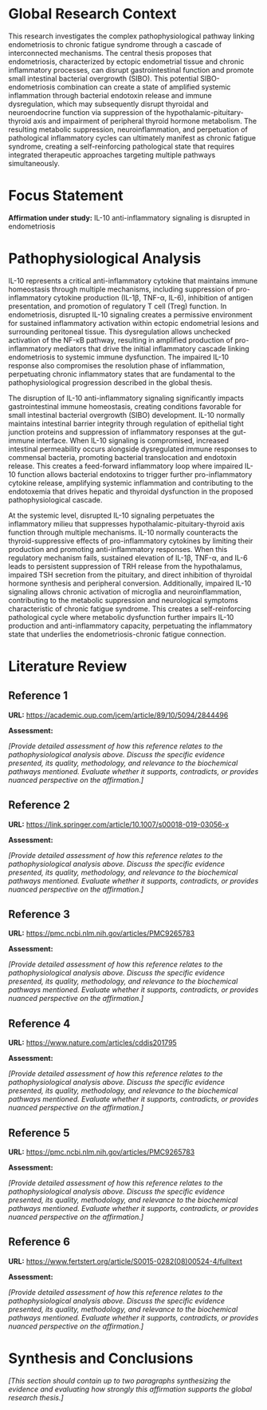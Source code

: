 # Global Research Context

This research investigates the complex pathophysiological pathway linking endometriosis to chronic fatigue syndrome through a cascade of interconnected mechanisms. The central thesis proposes that endometriosis, characterized by ectopic endometrial tissue and chronic inflammatory processes, can disrupt gastrointestinal function and promote small intestinal bacterial overgrowth (SIBO). This potential SIBO-endometriosis combination can create a state of amplified systemic inflammation through bacterial endotoxin release and immune dysregulation, which may subsequently disrupt thyroidal and neuroendocrine function via suppression of the hypothalamic-pituitary-thyroid axis and impairment of peripheral thyroid hormone metabolism. The resulting metabolic suppression, neuroinflammation, and perpetuation of pathological inflammatory cycles can ultimately manifest as chronic fatigue syndrome, creating a self-reinforcing pathological state that requires integrated therapeutic approaches targeting multiple pathways simultaneously.

# Focus Statement

**Affirmation under study:** IL-10 anti-inflammatory signaling is disrupted in endometriosis

# Pathophysiological Analysis

IL-10 represents a critical anti-inflammatory cytokine that maintains immune homeostasis through multiple mechanisms, including suppression of pro-inflammatory cytokine production (IL-1β, TNF-α, IL-6), inhibition of antigen presentation, and promotion of regulatory T cell (Treg) function. In endometriosis, disrupted IL-10 signaling creates a permissive environment for sustained inflammatory activation within ectopic endometrial lesions and surrounding peritoneal tissue. This dysregulation allows unchecked activation of the NF-κB pathway, resulting in amplified production of pro-inflammatory mediators that drive the initial inflammatory cascade linking endometriosis to systemic immune dysfunction. The impaired IL-10 response also compromises the resolution phase of inflammation, perpetuating chronic inflammatory states that are fundamental to the pathophysiological progression described in the global thesis.

The disruption of IL-10 anti-inflammatory signaling significantly impacts gastrointestinal immune homeostasis, creating conditions favorable for small intestinal bacterial overgrowth (SIBO) development. IL-10 normally maintains intestinal barrier integrity through regulation of epithelial tight junction proteins and suppression of inflammatory responses at the gut-immune interface. When IL-10 signaling is compromised, increased intestinal permeability occurs alongside dysregulated immune responses to commensal bacteria, promoting bacterial translocation and endotoxin release. This creates a feed-forward inflammatory loop where impaired IL-10 function allows bacterial endotoxins to trigger further pro-inflammatory cytokine release, amplifying systemic inflammation and contributing to the endotoxemia that drives hepatic and thyroidal dysfunction in the proposed pathophysiological cascade.

At the systemic level, disrupted IL-10 signaling perpetuates the inflammatory milieu that suppresses hypothalamic-pituitary-thyroid axis function through multiple mechanisms. IL-10 normally counteracts the thyroid-suppressive effects of pro-inflammatory cytokines by limiting their production and promoting anti-inflammatory responses. When this regulatory mechanism fails, sustained elevation of IL-1β, TNF-α, and IL-6 leads to persistent suppression of TRH release from the hypothalamus, impaired TSH secretion from the pituitary, and direct inhibition of thyroidal hormone synthesis and peripheral conversion. Additionally, impaired IL-10 signaling allows chronic activation of microglia and neuroinflammation, contributing to the metabolic suppression and neurological symptoms characteristic of chronic fatigue syndrome. This creates a self-reinforcing pathological cycle where metabolic dysfunction further impairs IL-10 production and anti-inflammatory capacity, perpetuating the inflammatory state that underlies the endometriosis-chronic fatigue connection.

# Literature Review

## Reference 1

**URL:** https://academic.oup.com/jcem/article/89/10/5094/2844496

**Assessment:**

*[Provide detailed assessment of how this reference relates to the pathophysiological analysis above. Discuss the specific evidence presented, its quality, methodology, and relevance to the biochemical pathways mentioned. Evaluate whether it supports, contradicts, or provides nuanced perspective on the affirmation.]*

## Reference 2

**URL:** https://link.springer.com/article/10.1007/s00018-019-03056-x

**Assessment:**

*[Provide detailed assessment of how this reference relates to the pathophysiological analysis above. Discuss the specific evidence presented, its quality, methodology, and relevance to the biochemical pathways mentioned. Evaluate whether it supports, contradicts, or provides nuanced perspective on the affirmation.]*

## Reference 3

**URL:** https://pmc.ncbi.nlm.nih.gov/articles/PMC9265783

**Assessment:**

*[Provide detailed assessment of how this reference relates to the pathophysiological analysis above. Discuss the specific evidence presented, its quality, methodology, and relevance to the biochemical pathways mentioned. Evaluate whether it supports, contradicts, or provides nuanced perspective on the affirmation.]*

## Reference 4

**URL:** https://www.nature.com/articles/cddis201795

**Assessment:**

*[Provide detailed assessment of how this reference relates to the pathophysiological analysis above. Discuss the specific evidence presented, its quality, methodology, and relevance to the biochemical pathways mentioned. Evaluate whether it supports, contradicts, or provides nuanced perspective on the affirmation.]*

## Reference 5

**URL:** https://pmc.ncbi.nlm.nih.gov/articles/PMC9265783

**Assessment:**

*[Provide detailed assessment of how this reference relates to the pathophysiological analysis above. Discuss the specific evidence presented, its quality, methodology, and relevance to the biochemical pathways mentioned. Evaluate whether it supports, contradicts, or provides nuanced perspective on the affirmation.]*

## Reference 6

**URL:** https://www.fertstert.org/article/S0015-0282(08)00524-4/fulltext

**Assessment:**

*[Provide detailed assessment of how this reference relates to the pathophysiological analysis above. Discuss the specific evidence presented, its quality, methodology, and relevance to the biochemical pathways mentioned. Evaluate whether it supports, contradicts, or provides nuanced perspective on the affirmation.]*

# Synthesis and Conclusions

*[This section should contain up to two paragraphs synthesizing the evidence and evaluating how strongly this affirmation supports the global research thesis.]*

